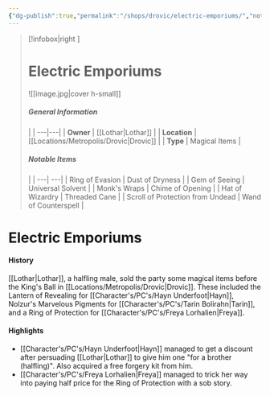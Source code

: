 ```yaml
---
{"dg-publish":true,"permalink":"/shops/drovic/electric-emporiums/","noteIcon":""}
---
```


>[!infobox|right ]
># **Electric Emporiums**
>![[image.jpg\|cover h-small]]
>##### **General Information**
>| | 
>---|---|
>| **Owner** | [[Lothar\|Lothar]] |
>| **Location** | [[Locations/Metropolis/Drovic\|Drovic]] |
>| **Type** | Magical Items |
>##### **Notable Items**
>| |
>---| ---|
>| Ring of Evasion | Dust of Dryness |
>| Gem of Seeing | Universal Solvent |
>| Monk's Wraps | Chime of Opening |
>| Hat of Wizardry | Threaded Cane |
>| Scroll of Protection from Undead | Wand of Counterspell |
>

# Electric Emporiums

#### History

[[Lothar\|Lothar]], a halfling male, sold the party some magical items before the King's Ball in [[Locations/Metropolis/Drovic\|Drovic]]. These included the Lantern of Revealing for [[Character's/PC's/Hayn Underfoot\|Hayn]], Nolzur's Marvelous Pigments for [[Character's/PC's/Tarin Bolirahn\|Tarin]], and a Ring of Protection for [[Character's/PC's/Freya Lorhalien\|Freya]].

#### Highlights

- [[Character's/PC's/Hayn Underfoot\|Hayn]] managed to get a discount after persuading [[Lothar\|Lothar]] to give him one "for a brother (halfling)". Also acquired a free forgery kit from him.
- [[Character's/PC's/Freya Lorhalien\|Freya]] managed to trick her way into paying half price for the Ring of Protection with a sob story.